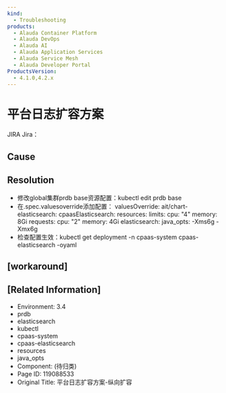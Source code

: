 ```yaml
---
kind:
  - Troubleshooting
products:
  - Alauda Container Platform
  - Alauda DevOps
  - Alauda AI
  - Alauda Application Services
  - Alauda Service Mesh
  - Alauda Developer Portal
ProductsVersion:
  - 4.1.0,4.2.x
---
```

<!-- A type of document that involves encountering a fault, diagnosing it, performing root cause analysis, and providing solutions. -->

# 平台日志扩容方案

JIRA Jira：

## Cause

## Resolution
- 修改global集群prdb base资源配置：kubectl edit prdb base
- 在.spec.valuesoverride添加配置：
  valuesOverride:
    ait/chart-elasticsearch:
      cpaasElasticsearch:
        resources:
          limits:
            cpu: "4"
            memory: 8Gi
          requests:
            cpu: "2"
            memory: 4Gi
      elasticsearch:
        java_opts: -Xms6g -Xmx6g
- 检查配置生效：kubectl get deployment -n cpaas-system cpaas-elasticsearch -oyaml

## [workaround]

## [Related Information]
- Environment: 3.4
- prdb
- elasticsearch
- kubectl
- cpaas-system
- cpaas-elasticsearch
- resources
- java_opts
- Component: (待归类)
- Page ID: 119088533
- Original Title: 平台日志扩容方案-纵向扩容
